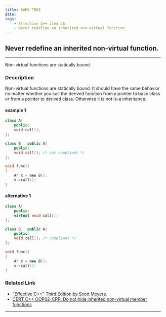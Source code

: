 ```yaml
---
title: SAME TREE
date:
tags: 
    - Effective C++ item 36
    - Never redefine an inherited non-virtual function.
---
```

## Never redefine an inherited non-virtual function.
----
Non-virtual functions are statically bound.
### Description
Non-virtual functions are statically bound. It should have the same behavior no matter whether you call the derived function from a pointer to base class or from a pointer to derived class. Otherwise it is not is-a inheritance. 

#### __example 1__
```cpp
class A{
	public:
	void call();
};

class B : public A{
	public:
	void call(); /* not compliant */
};

void func()
{
	A* x = new B();
	x->call(); 
}
```

#### __alternative 1__
```cpp
class A{
	public:
	virtual void call();
};

class B : public A{
	public:
	void call(); /* compliant */
};

void func()
{
	A* x = new B();
	x->call(); 
}

```



### Related Link
+ ["Effective C++" Third Edition by Scott Meyers.](http://aristeia.com/books.html) 
+ [CERT C++  OOP02-CPP. Do not hide inherited non-virtual member functions](https://www.securecoding.cert.org/confluence/display/cplusplus/OOP02-CPP.+Do+not+hide+inherited+non-virtual+member+functions)

----
